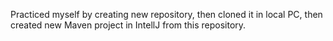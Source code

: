 Practiced myself by creating new repository, then cloned it in local PC, then created new Maven project in IntellJ from this repository. 
